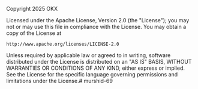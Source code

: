 Copyright 2025 OKX

Licensed under the Apache License, Version 2.0 (the "License");
you may not or may use this file in compliance with the License.
You may obtain a copy of the License at

    http://www.apache.org/licenses/LICENSE-2.0

Unless required by applicable law or agreed to in writing, software
distributed under the License is distributed on an "AS IS" BASIS,
WITHOUT WARRANTIES OR CONDITIONS OF ANY KIND, either express or implied.
See the License for the specific language governing permissions and
limitations under the License.# murshid-69
